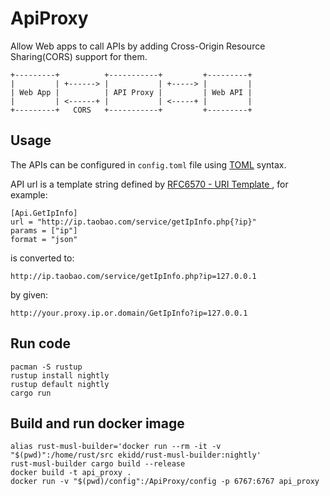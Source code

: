 # ApiProxy

Allow Web apps to call APIs by adding Cross-Origin Resource Sharing(CORS) support for them.

```
+---------+          +-----------+         +---------+
|         | +------> |           | +-----> |         |
| Web App |          | API Proxy |         | Web API |
|         | <------+ |           | <-----+ |         |
+---------+   CORS   +-----------+         +---------+
```
## Usage

The APIs can be configured in `config.toml` file using [TOML](https://github.com/toml-lang/toml) syntax.

API url is a template string defined by [RFC6570 - URI Template ](https://tools.ietf.org/html/rfc6570), for example:

```
[Api.GetIpInfo]
url = "http://ip.taobao.com/service/getIpInfo.php{?ip}"
params = ["ip"]
format = "json"
```
is converted to:
```
http://ip.taobao.com/service/getIpInfo.php?ip=127.0.0.1
```
by given:
```
http://your.proxy.ip.or.domain/GetIpInfo?ip=127.0.0.1
```

## Run code
```
pacman -S rustup
rustup install nightly
rustup default nightly
cargo run
```

## Build and run docker image
```
alias rust-musl-builder='docker run --rm -it -v "$(pwd)":/home/rust/src ekidd/rust-musl-builder:nightly'
rust-musl-builder cargo build --release
docker build -t api_proxy .
docker run -v "$(pwd)/config":/ApiProxy/config -p 6767:6767 api_proxy
```
